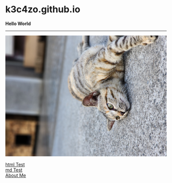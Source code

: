 # k3c4zo.github.io
**Hello World**

***

![草草](https://raw.githubusercontent.com/K3C4ZO/k3c4zo.github.io/main/332494504_8915137758527979_5400792067233575689_n.jpg "草草(校貓)~")

[html Test](https://k3c4zo.github.io/test.html)<br />
[md Test](https://k3c4zo.github.io/test/test)<br />
[About Me](https://k3c4zo.github.io/about)<br />
